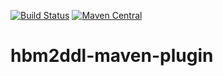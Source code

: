 [![Build Status](https://travis-ci.org/Devskiller/hbm2ddl-maven-plugin.svg?branch=master)](https://travis-ci.org/Devskiller/hbm2ddl-maven-plugin)   [![Maven Central](https://maven-badges.herokuapp.com/maven-central/com.devskiller.hbm2ddl-maven-plugin/hbm2ddl-maven-plugin/badge.svg)](https://maven-badges.herokuapp.com/maven-central/com.devskiller.hbm2ddl-maven-plugin/hbm2ddl-maven-plugin)

# hbm2ddl-maven-plugin
